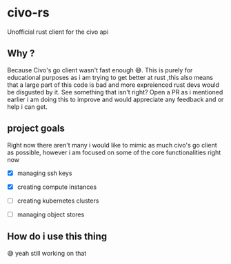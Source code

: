 # civo-rs
Unofficial rust client for the civo api

## Why ? 
Because Civo's go client wasn't fast enough 😅. This is purely for educational purposes as i am trying to get better at rust ,this also means that a large part of this code is bad and more expreienced rust devs would be disgusted by it. See something that isn't right? Open a PR as i mentioned earlier i am doing this to improve and would appreciate any feedback and or help i can get. 

## project goals 

Right now there aren't many i would like to mimic as much civo's go client as possible, however i am focused on some of the core functionalities right now 

- [x] managing ssh keys
- [x] creating compute instances 
- [ ] creating kubernetes clusters
- [ ] managing object stores 



## How do i use this thing

😅 yeah still working on that 




